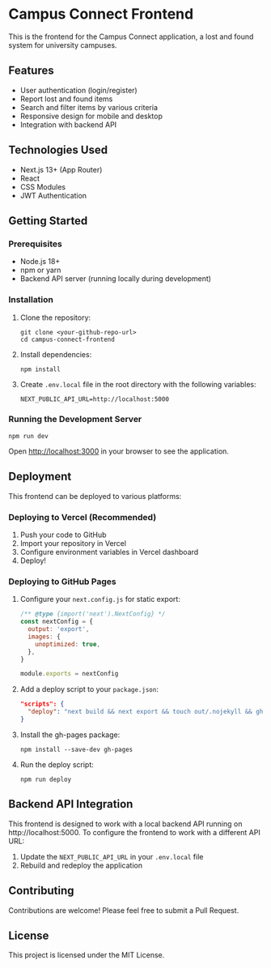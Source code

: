 # Campus Connect Frontend

This is the frontend for the Campus Connect application, a lost and found system for university campuses.

## Features

- User authentication (login/register)
- Report lost and found items
- Search and filter items by various criteria
- Responsive design for mobile and desktop
- Integration with backend API

## Technologies Used

- Next.js 13+ (App Router)
- React
- CSS Modules
- JWT Authentication

## Getting Started

### Prerequisites

- Node.js 18+ 
- npm or yarn
- Backend API server (running locally during development)

### Installation

1. Clone the repository:
   ```
   git clone <your-github-repo-url>
   cd campus-connect-frontend
   ```

2. Install dependencies:
   ```
   npm install
   ```

3. Create `.env.local` file in the root directory with the following variables:
   ```
   NEXT_PUBLIC_API_URL=http://localhost:5000
   ```

### Running the Development Server

```
npm run dev
```

Open [http://localhost:3000](http://localhost:3000) in your browser to see the application.

## Deployment

This frontend can be deployed to various platforms:

### Deploying to Vercel (Recommended)

1. Push your code to GitHub
2. Import your repository in Vercel
3. Configure environment variables in Vercel dashboard
4. Deploy!

### Deploying to GitHub Pages

1. Configure your `next.config.js` for static export:
   ```js
   /** @type {import('next').NextConfig} */
   const nextConfig = {
     output: 'export',
     images: {
       unoptimized: true,
     },
   }
   
   module.exports = nextConfig
   ```

2. Add a deploy script to your `package.json`:
   ```json
   "scripts": {
     "deploy": "next build && next export && touch out/.nojekyll && gh-pages -d out"
   }
   ```

3. Install the gh-pages package:
   ```
   npm install --save-dev gh-pages
   ```

4. Run the deploy script:
   ```
   npm run deploy
   ```

## Backend API Integration

This frontend is designed to work with a local backend API running on http://localhost:5000. To configure the frontend to work with a different API URL:

1. Update the `NEXT_PUBLIC_API_URL` in your `.env.local` file
2. Rebuild and redeploy the application

## Contributing

Contributions are welcome! Please feel free to submit a Pull Request.

## License

This project is licensed under the MIT License.
